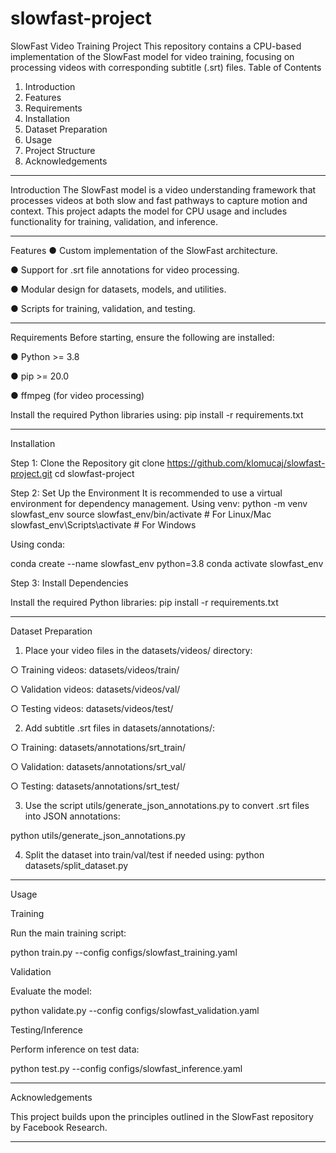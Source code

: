 # slowfast-project

SlowFast Video Training Project
This repository contains a CPU-based implementation of the SlowFast model for video training, focusing on processing videos with corresponding subtitle (.srt) files.
Table of Contents
1.	Introduction
2.	Features
3.	Requirements
4.	Installation
5.	Dataset Preparation
6.	Usage
7.	Project Structure
8.	Acknowledgements
________________________________________
Introduction
The SlowFast model is a video understanding framework that processes videos at both slow and fast pathways to capture motion and context. This project adapts the model for CPU usage and includes functionality for training, validation, and inference.
________________________________________
Features
●	Custom implementation of the SlowFast architecture.

●	Support for .srt file annotations for video processing.

●	Modular design for datasets, models, and utilities.

●	Scripts for training, validation, and testing.
________________________________________
Requirements
Before starting, ensure the following are installed:

●	Python >= 3.8

●	pip >= 20.0

●	ffmpeg (for video processing)

Install the required Python libraries using:
pip install -r requirements.txt

________________________________________
Installation

Step 1: Clone the Repository
git clone https://github.com/klomucaj/slowfast-project.git
cd slowfast-project

Step 2: Set Up the Environment
It is recommended to use a virtual environment for dependency management.
Using venv:
python -m venv slowfast_env
source slowfast_env/bin/activate  # For Linux/Mac
slowfast_env\Scripts\activate    # For Windows

Using conda:

conda create --name slowfast_env python=3.8
conda activate slowfast_env

Step 3: Install Dependencies

Install the required Python libraries:
pip install -r requirements.txt

________________________________________
Dataset Preparation
1.	Place your video files in the datasets/videos/ directory:

○	Training videos: datasets/videos/train/

○	Validation videos: datasets/videos/val/

○	Testing videos: datasets/videos/test/

2.	Add subtitle .srt files in datasets/annotations/:

○	Training: datasets/annotations/srt_train/

○	Validation: datasets/annotations/srt_val/

○	Testing: datasets/annotations/srt_test/

3.	Use the script utils/generate_json_annotations.py to convert .srt files into JSON annotations:

python utils/generate_json_annotations.py

4.	Split the dataset into train/val/test if needed using:
python datasets/split_dataset.py

________________________________________
Usage

Training

Run the main training script:

python train.py --config configs/slowfast_training.yaml

Validation

Evaluate the model:

python validate.py --config configs/slowfast_validation.yaml

Testing/Inference

Perform inference on test data:

python test.py --config configs/slowfast_inference.yaml

________________________________________

Acknowledgements

This project builds upon the principles outlined in the SlowFast repository by Facebook Research.
________________________________________
